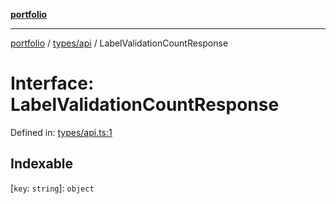 [**portfolio**](../../../README.md)

***

[portfolio](../../../modules.md) / [types/api](../README.md) / LabelValidationCountResponse

# Interface: LabelValidationCountResponse

Defined in: [types/api.ts:1](https://github.com/tnorlund/Portfolio/blob/4bd07f7792186d5f517b333ce68a15ed294a40b6/portfolio/types/api.ts#L1)

## Indexable

\[`key`: `string`\]: `object`
